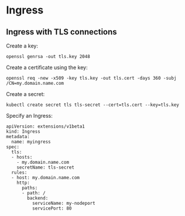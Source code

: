 # Ingress

## Ingress with TLS connections

Create a key:

    openssl genrsa -out tls.key 2048
  

Create a certificate using the key:

    openssl req -new -x509 -key tls.key -out tls.cert -days 360 -subj /CN=my.domain.name.com
  

Create a secret:

    kubectl create secret tls tls-secret --cert=tls.cert --key=tls.key
    
    
Specify an Ingress:

    apiVersion: extensions/v1beta1 
    kind: Ingress 
    metadata:
      name: myingress
    spec:
      tls:
      - hosts:
        - my.domain.name.com 
        secretName: tls-secret 
      rules:
      - host: my.domain.name.com
        http:
          paths:
          - path: /
            backend:
              serviceName: my-nodeport
              servicePort: 80
